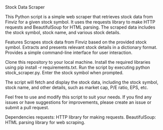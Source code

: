 Stock Data Scraper

This Python script is a simple web scraper that retrieves stock data from Finviz for a given stock symbol. It uses the requests library to make HTTP requests and BeautifulSoup for HTML parsing. The scraped data includes the stock symbol, stock name, and various stock details.

Features
Scrapes stock data from Finviz based on the provided stock symbol.
Extracts and presents relevant stock details in a dictionary format.
Provides a simple command-line interface for user interaction.

Clone this repository to your local machine.
Install the required libraries using pip install -r requirements.txt.
Run the script by executing python stock_scraper.py.
Enter the stock symbol when prompted.

The script will fetch and display the stock data, including the stock symbol, stock name, and other details, such as market cap, P/E ratio, EPS, etc.

Feel free to use and modify this script to suit your needs. If you find any issues or have suggestions for improvements, please create an issue or submit a pull request.

Dependencies
requests: HTTP library for making requests.
BeautifulSoup: HTML parsing library for web scraping.
